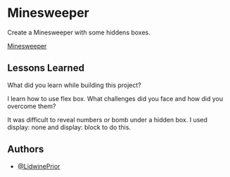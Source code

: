 
# Minesweeper

Create a Minesweeper with some hiddens boxes.

[Minesweeper](https://lidwineprior.github.io/progressive-enhancement)




## Lessons Learned

What did you learn while building this project? 

I learn how to use flex box.
What challenges did you face and how did you overcome them?

It was difficult to reveal numbers or bomb under a hidden box. I used display: none and display: block to do this.


## Authors

- [@LidwinePrior](https://github.com/LidwinePrior)

